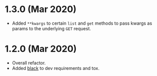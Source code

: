 # 1.3.0 (Mar 2020)

 - Added `**kwargs` to certain `list` and `get` methods to pass kwargs as params to the underlying `GET` request.

# 1.2.0 (Mar 2020)

 - Overall refactor.
 - Added [black](https://black.readthedocs.io/en/stable/) to dev requirements and tox.

